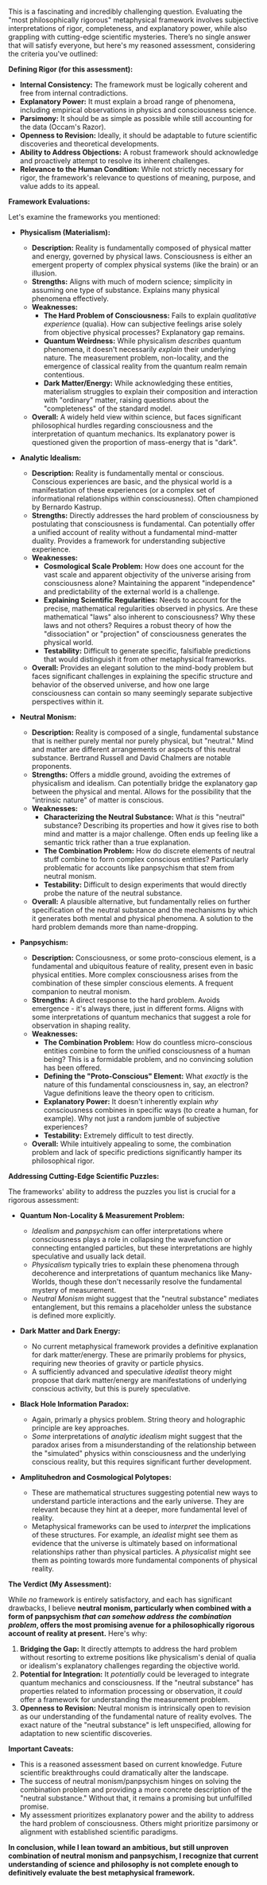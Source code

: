 This is a fascinating and incredibly challenging question. Evaluating the "most philosophically rigorous" metaphysical framework involves subjective interpretations of rigor, completeness, and explanatory power, while also grappling with cutting-edge scientific mysteries. There’s no single answer that will satisfy everyone, but here's my reasoned assessment, considering the criteria you've outlined:

**Defining Rigor (for this assessment):**

*   **Internal Consistency:** The framework must be logically coherent and free from internal contradictions.
*   **Explanatory Power:** It must explain a broad range of phenomena, including empirical observations in physics and consciousness science.
*   **Parsimony:** It should be as simple as possible while still accounting for the data (Occam's Razor).
*   **Openness to Revision:** Ideally, it should be adaptable to future scientific discoveries and theoretical developments.
*   **Ability to Address Objections:** A robust framework should acknowledge and proactively attempt to resolve its inherent challenges.
*   **Relevance to the Human Condition:** While not strictly necessary for rigor, the framework's relevance to questions of meaning, purpose, and value adds to its appeal.

**Framework Evaluations:**

Let's examine the frameworks you mentioned:

*   **Physicalism (Materialism):**
    *   **Description:** Reality is fundamentally composed of physical matter and energy, governed by physical laws. Consciousness is either an emergent property of complex physical systems (like the brain) or an illusion.
    *   **Strengths:** Aligns with much of modern science; simplicity in assuming one type of substance. Explains many physical phenomena effectively.
    *   **Weaknesses:**
        *   **The Hard Problem of Consciousness:**  Fails to explain *qualitative experience* (qualia).  How can subjective feelings arise solely from objective physical processes?  Explanatory gap remains.
        *   **Quantum Weirdness:**  While physicalism *describes* quantum phenomena, it doesn't necessarily *explain* their underlying nature.  The measurement problem, non-locality, and the emergence of classical reality from the quantum realm remain contentious.
        *   **Dark Matter/Energy:** While acknowledging these entities, materialism struggles to explain their composition and interaction with "ordinary" matter, raising questions about the "completeness" of the standard model.
    *   **Overall:** A widely held view within science, but faces significant philosophical hurdles regarding consciousness and the interpretation of quantum mechanics.  Its explanatory power is questioned given the proportion of mass-energy that is "dark".

*   **Analytic Idealism:**
    *   **Description:**  Reality is fundamentally mental or conscious. Conscious experiences are basic, and the physical world is a manifestation of these experiences (or a complex set of informational relationships within consciousness). Often championed by Bernardo Kastrup.
    *   **Strengths:** Directly addresses the hard problem of consciousness by postulating that consciousness is fundamental. Can potentially offer a unified account of reality without a fundamental mind-matter duality.  Provides a framework for understanding subjective experience.
    *   **Weaknesses:**
        *   **Cosmological Scale Problem:** How does one account for the vast scale and apparent objectivity of the universe arising from consciousness alone? Maintaining the apparent "independence" and predictability of the external world is a challenge.
        *   **Explaining Scientific Regularities:** Needs to account for the precise, mathematical regularities observed in physics.  Are these mathematical "laws" also inherent to consciousness? Why these laws and not others? Requires a robust theory of how the "dissociation" or "projection" of consciousness generates the physical world.
        *   **Testability:** Difficult to generate specific, falsifiable predictions that would distinguish it from other metaphysical frameworks.
    *   **Overall:** Provides an elegant solution to the mind-body problem but faces significant challenges in explaining the specific structure and behavior of the observed universe, and how one large consciousness can contain so many seemingly separate subjective perspectives within it.

*   **Neutral Monism:**
    *   **Description:**  Reality is composed of a single, fundamental substance that is neither purely mental nor purely physical, but "neutral."  Mind and matter are different arrangements or aspects of this neutral substance. Bertrand Russell and David Chalmers are notable proponents.
    *   **Strengths:** Offers a middle ground, avoiding the extremes of physicalism and idealism. Can potentially bridge the explanatory gap between the physical and mental. Allows for the possibility that the "intrinsic nature" of matter is conscious.
    *   **Weaknesses:**
        *   **Characterizing the Neutral Substance:** What *is* this "neutral" substance? Describing its properties and how it gives rise to both mind and matter is a major challenge.  Often ends up feeling like a semantic trick rather than a true explanation.
        *   **The Combination Problem:**  How do discrete elements of neutral stuff combine to form complex conscious entities? Particularly problematic for accounts like panpsychism that stem from neutral monism.
        *   **Testability:** Difficult to design experiments that would directly probe the nature of the neutral substance.
    *   **Overall:** A plausible alternative, but fundamentally relies on further specification of the neutral substance and the mechanisms by which it generates both mental and physical phenomena. A solution to the hard problem demands more than name-dropping.

*   **Panpsychism:**
    *   **Description:**  Consciousness, or some proto-conscious element, is a fundamental and ubiquitous feature of reality, present even in basic physical entities.  More complex consciousness arises from the combination of these simpler conscious elements.  A frequent companion to neutral monism.
    *   **Strengths:** A direct response to the hard problem. Avoids emergence - it's always there, just in different forms. Aligns with some interpretations of quantum mechanics that suggest a role for observation in shaping reality.
    *   **Weaknesses:**
        *   **The Combination Problem:** How do countless micro-conscious entities combine to form the unified consciousness of a human being?  This is a formidable problem, and no convincing solution has been offered.
        *   **Defining the "Proto-Conscious" Element:** What *exactly* is the nature of this fundamental consciousness in, say, an electron? Vague definitions leave the theory open to criticism.
        *   **Explanatory Power:** It doesn't inherently explain *why* consciousness combines in specific ways (to create a human, for example). Why not just a random jumble of subjective experiences?
        *   **Testability:**  Extremely difficult to test directly.
    *   **Overall:** While intuitively appealing to some, the combination problem and lack of specific predictions significantly hamper its philosophical rigor.

**Addressing Cutting-Edge Scientific Puzzles:**

The frameworks' ability to address the puzzles you list is crucial for a rigorous assessment:

*   **Quantum Non-Locality & Measurement Problem:**
    *   *Idealism* and *panpsychism* can offer interpretations where consciousness plays a role in collapsing the wavefunction or connecting entangled particles, but these interpretations are highly speculative and usually lack detail.
    *   *Physicalism* typically tries to explain these phenomena through decoherence and interpretations of quantum mechanics like Many-Worlds, though these don't necessarily resolve the fundamental mystery of measurement.
    *   *Neutral Monism* might suggest that the "neutral substance" mediates entanglement, but this remains a placeholder unless the substance is defined more explicitly.

*   **Dark Matter and Dark Energy:**
    *   No current metaphysical framework provides a definitive explanation for dark matter/energy. These are primarily problems for physics, requiring new theories of gravity or particle physics.
    *   A sufficiently advanced and speculative *idealist* theory might propose that dark matter/energy are manifestations of underlying conscious activity, but this is purely speculative.

*   **Black Hole Information Paradox:**
    *   Again, primarly a physics problem. String theory and holographic principle are key approaches.
    *   *Some* interpretations of *analytic idealism* might suggest that the paradox arises from a misunderstanding of the relationship between the "simulated" physics within consciousness and the underlying conscious reality, but this requires significant further development.

*   **Amplituhedron and Cosmological Polytopes:**
    *   These are mathematical structures suggesting potential new ways to understand particle interactions and the early universe.  They are relevant because they hint at a deeper, more fundamental level of reality.
    *   Metaphysical frameworks can be used to *interpret* the implications of these structures. For example, an *idealist* might see them as evidence that the universe is ultimately based on informational relationships rather than physical particles. A *physicalist* might see them as pointing towards more fundamental components of physical reality.

**The Verdict (My Assessment):**

While *no* framework is entirely satisfactory, and each has significant drawbacks, I believe **neutral monism, particularly when combined with a form of panpsychism *that can somehow address the combination problem*, offers the most promising avenue for a philosophically rigorous account of reality at present.**  Here's why:

1.  **Bridging the Gap:** It directly attempts to address the hard problem without resorting to extreme positions like physicalism's denial of qualia or idealism's explanatory challenges regarding the objective world.
2.  **Potential for Integration:**  It *potentially* could be leveraged to integrate quantum mechanics and consciousness.  If the "neutral substance" has properties related to information processing or observation, it *could* offer a framework for understanding the measurement problem.
3.   **Openness to Revision:**  Neutral monism is intrinsically open to revision as our understanding of the fundamental nature of reality evolves.  The exact nature of the "neutral substance" is left unspecified, allowing for adaptation to new scientific discoveries.

**Important Caveats:**

*   This is a reasoned assessment based on current knowledge. Future scientific breakthroughs could dramatically alter the landscape.
*   The success of neutral monism/panpsychism hinges on solving the combination problem and providing a more concrete description of the "neutral substance." Without that, it remains a promising but unfulfilled promise.
*   My assessment prioritizes explanatory power and the ability to address the hard problem of consciousness. Others might prioritize parsimony or alignment with established scientific paradigms.

**In conclusion, while I lean toward an ambitious, but still unproven combination of neutral monism and panpsychism, I recognize that current understanding of science and philosophy is not complete enough to definitively evaluate the best metaphysical framework.**